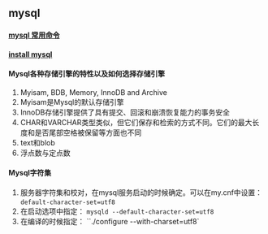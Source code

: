 ## mysql

#### [mysql 常用命令](http://see.xidian.edu.cn/cpp/u/mysql_ml/)

#### [install mysql](http://see.xidian.edu.cn/cpp/html/1461.html)

#### Mysql各种存储引擎的特性以及如何选择存储引擎

1. Myisam, BDB, Memory, InnoDB and Archive
2. Myisam是Mysql的默认存储引擎
3. InnoDB存储引擎提供了具有提交、回滚和崩溃恢复能力的事务安全
4. CHAR和VARCHAR类型类似，但它们保存和检索的方式不同。它们的最大长度和是否尾部空格被保留等方面也不同
5. text和blob
6. 浮点数与定点数

#### Mysql字符集

1. 服务器字符集和校对，在mysql服务启动的时候确定。可以在my.cnf中设置： `default-character-set=utf8`
2. 在启动选项中指定： `mysqld --default-character-set=utf8`
3. 在编译的时候指定： ``./configure --with-charset=utf8`
